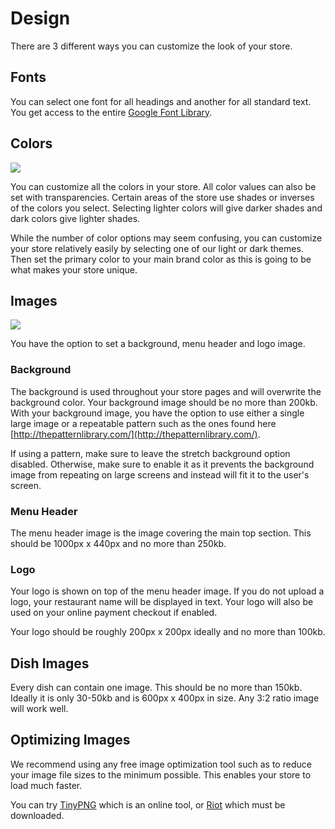 # Design

There are 3 different ways you can customize the look of your store.

## **Fonts**

You can select one font for all headings and another for all standard text. You get access to the entire [Google Font Library](https://fonts.google.com/).

## **Colors**

![](https://downloads.intercomcdn.com/i/o/61656870/c30e7da6e7447d53d7818374/desing-settings.png)

You can customize all the colors in your store. All color values can also be set with transparencies. Certain areas of the store use shades or inverses of the colors you select. Selecting lighter colors will give darker shades and dark colors give lighter shades.

While the number of color options may seem confusing, you can customize your store relatively easily by selecting one of our light or dark themes. Then set the primary color to your main brand color as this is going to be what makes your store unique.

## **Images**

![](https://downloads.intercomcdn.com/i/o/61656898/d1f55bafb1f6f00641ba2cdd/demostore-home.png)

You have the option to set a background, menu header and logo image.

### **Background**

The background is used throughout your store pages and will overwrite the background color. Your background image should be no more than 200kb. With your background image, you have the option to use either a single large image or a repeatable pattern such as the ones found here [http://thepatternlibrary.com/](http://thepatternlibrary.com/).

If using a pattern, make sure to leave the stretch background option disabled. Otherwise, make sure to enable it as it prevents the background image from repeating on large screens and instead will fit it to the user's screen.

### **Menu Header**

The menu header image is the image covering the main top section. This should be 1000px x 440px and no more than 250kb.

### **Logo**

Your logo is shown on top of the menu header image. If you do not upload a logo, your restaurant name will be displayed in text. Your logo will also be used on your online payment checkout if enabled.

Your logo should be roughly 200px x 200px ideally and no more than 100kb.

## **Dish Images**

Every dish can contain one image. This should be no more than 150kb. Ideally it is only 30-50kb and is 600px x 400px in size. Any 3:2 ratio image will work well.

## Optimizing Images

We recommend using any free image optimization tool such as to reduce your image file sizes to the minimum possible. This enables your store to load much faster.

You can try [TinyPNG](https://tinypng.com/) which is an online tool, or [Riot](http://luci.criosweb.ro/riot/) which must be downloaded.

